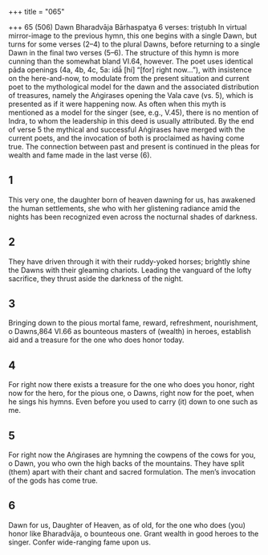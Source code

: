 +++
title = "065"

+++
65 (506)
Dawn
Bharadvāja Bārhaspatya
6 verses: triṣṭubh
In virtual mirror-image to the previous hymn, this one begins with a single Dawn,  but turns for some verses (2–4) to the plural Dawns, before returning to a single  Dawn in the final two verses (5–6). The structure of this hymn is more cunning  than the somewhat bland VI.64, however. The poet uses identical pāda openings  (4a, 4b, 4c, 5a: idā́ [hí] “[for] right now...”), with insistence on the here-and-now,  to modulate from the present situation and current poet to the mythological model  for the dawn and the associated distribution of treasures, namely the Aṅgirases  opening the Vala cave (vs. 5), which is presented as if it were happening now. As  often when this myth is mentioned as a model for the singer (see, e.g., V.45), there  is no mention of Indra, to whom the leadership in this deed is usually attributed.  By the end of verse 5 the mythical and successful Aṅgirases have merged with the  current poets, and the invocation of both is proclaimed as having come true. The  connection between past and present is continued in the pleas for wealth and fame  made in the last verse (6).
## 1
This very one, the daughter born of heaven dawning for us, has
awakened the human settlements,
she who with her glistening radiance amid the nights has been recognized  even across the nocturnal shades of darkness.
## 2
They have driven through it with their ruddy-yoked horses; brightly shine  the Dawns with their gleaming chariots.
Leading the vanguard of the lofty sacrifice, they thrust aside the
darkness of the night.
## 3
Bringing down to the pious mortal fame, reward, refreshment,
nourishment, o Dawns,864 VI.66
as bounteous masters of (wealth) in heroes, establish aid and a treasure  for the one who does honor today.
## 4
For right now there exists a treasure for the one who does you honor,  right now for the hero, for the pious one, o Dawns,
right now for the poet, when he sings his hymns. Even before you used to  carry (it) down to one such as me.
## 5
For right now the Aṅgirases are hymning the cowpens of the cows for  you, o Dawn, you who own the high backs of the mountains.
They have split (them) apart with their chant and sacred formulation.  The men’s invocation of the gods has come true.
## 6
Dawn for us, Daughter of Heaven, as of old, for the one who does (you)  honor like Bharadvāja, o bounteous one.
Grant wealth in good heroes to the singer. Confer wide-ranging fame  upon us.